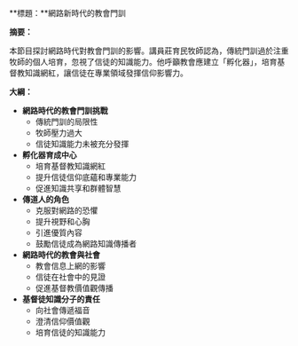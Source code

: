 **標題：**網路新時代的教會門訓

**摘要：**

本節目探討網路時代對教會門訓的影響。講員莊育民牧師認為，傳統門訓過於注重牧師的個人培育，忽視了信徒的知識能力。他呼籲教會應建立「孵化器」，培育基督教知識網紅，讓信徒在專業領域發揮信仰影響力。

**大綱：**

* **網路時代的教會門訓挑戰**
    * 傳統門訓的局限性
    * 牧師壓力過大
    * 信徒知識能力未被充分發揮
* **孵化器育成中心**
    * 培育基督教知識網紅
    * 提升信徒信仰底蘊和專業能力
    * 促進知識共享和群體智慧
* **傳道人的角色**
    * 克服對網路的恐懼
    * 提升視野和心胸
    * 引進優質內容
    * 鼓勵信徒成為網路知識傳播者
* **網路時代的教會與社會**
    * 教會信息上網的影響
    * 信徒在社會中的見證
    * 促進基督教價值觀傳播
* **基督徒知識分子的責任**
    * 向社會傳遞福音
    * 澄清信仰價值觀
    * 培育信徒的知識能力